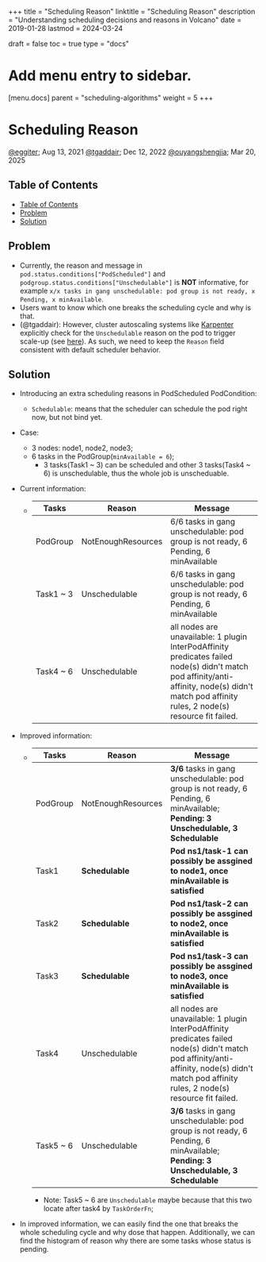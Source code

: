 +++
title = "Scheduling Reason"
linktitle = "Scheduling Reason"
description = "Understanding scheduling decisions and reasons in Volcano"
date = 2019-01-28
lastmod = 2024-03-24

draft = false
toc = true
type = "docs"

# Add menu entry to sidebar.
[menu.docs]
  parent = "scheduling-algorithms"
  weight = 5
+++

# Scheduling Reason

[@eggiter](https://github.com/eggiter); Aug 13, 2021
[@tgaddair](https://github.com/tgaddair); Dec 12, 2022
[@ouyangshengjia](https://github.com/ouyangshengjia); Mar 20, 2025

## Table of Contents

* [Table of Contents](#table-of-contents)
* [Problem](#problem)
* [Solution](#solution)

## Problem

- Currently, the reason and message in `pod.status.conditions["PodScheduled"]` and `podgroup.status.conditions["Unschedulable"]` is **NOT** informative, for example `x/x tasks in gang unschedulable: pod group is not ready, x Pending, x minAvailable`.
- Users want to know which one breaks the scheduling cycle and why is that.
- (@tgaddair): However, cluster autoscaling systems like [Karpenter](https://github.com/aws/karpenter) explicitly check for the `Unschedulable` reason on the pod to trigger scale-up (see [here](https://github.com/aws/karpenter-core/blob/fedb036e598fb51cda28bd5ae150743df009312f/pkg/utils/pod/scheduling.go#L25)). As such, we need to keep the `Reason` field consistent with default scheduler behavior.

## Solution

- Introducing an extra scheduling reasons in PodScheduled PodCondition:
  + `Schedulable`: means that the scheduler can schedule the pod right now, but not bind yet.

- Case:
  + 3 nodes: node1, node2, node3;
  + 6 tasks in the PodGroup(`minAvailable = 6`);
    + 3 tasks(Task1 ~ 3) can be scheduled and other 3 tasks(Task4 ~ 6) is unschedulable, thus the whole job is unscheduable.
  
- Current information:
  +  | Tasks     | Reason             | Message                                                                                                                                                                                         |
     |-----------|--------------------|-------------------------------------------------------------------------------------------------------------------------------------------------------------------------------------------------|
     | PodGroup  | NotEnoughResources | 6/6 tasks in gang unschedulable: pod group is not ready, 6 Pending, 6 minAvailable                                                                                                              |
     | Task1 ~ 3 | Unschedulable      | 6/6 tasks in gang unschedulable: pod group is not ready, 6 Pending, 6 minAvailable                                                                                                              |
     | Task4 ~ 6 | Unschedulable      | all nodes are unavailable: 1 plugin InterPodAffinity predicates failed node(s) didn't match pod affinity/anti-affinity, node(s) didn't match pod affinity rules, 2 node(s) resource fit failed. |

- Improved information:
  + | Tasks     | Reason             | Message                                                                                                                                                                                         |
    |-----------|--------------------|-------------------------------------------------------------------------------------------------------------------------------------------------------------------------------------------------|
    | PodGroup  | NotEnoughResources | **3/6** tasks in gang unschedulable: pod group is not ready, 6 Pending, 6 minAvailable; **Pending: 3 Unschedulable, 3 Schedulable**                                                             |
    | Task1     | **Schedulable**    | **Pod ns1/task-1 can possibly be assgined to node1, once minAvailable is satisfied**                                                                                                            |
    | Task2     | **Schedulable**    | **Pod ns1/task-2 can possibly be assgined to node2, once minAvailable is satisfied**                                                                                                            |
    | Task3     | **Schedulable**    | **Pod ns1/task-3 can possibly be assgined to node3, once minAvailable is satisfied**                                                                                                            |
    | Task4     | Unschedulable      | all nodes are unavailable: 1 plugin InterPodAffinity predicates failed node(s) didn't match pod affinity/anti-affinity, node(s) didn't match pod affinity rules, 2 node(s) resource fit failed. |
    | Task5 ~ 6 | Unschedulable      | **3/6** tasks in gang unschedulable: pod group is not ready, 6 Pending, 6 minAvailable; **Pending: 3 Unschedulable, 3 Schedulable**                                                             |

    - Note: Task5 ~ 6 are `Unschedulable` maybe because that this two locate after task4 by `TaskOrderFn`;

- In improved information, we can easily find the one that breaks the whole scheduling cycle and why dose that happen. Additionally,  we can find the histogram of reason why there are some tasks whose status is pending.
